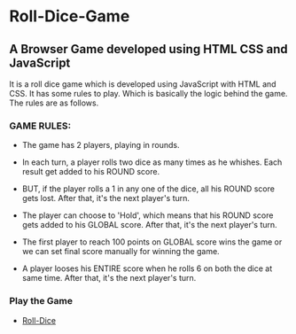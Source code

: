 # Roll-Dice-Game


## A Browser Game developed using HTML CSS and JavaScript

It is a roll dice game which is developed using JavaScript with HTML and CSS. It has some rules to play. 
Which is basically the logic behind the game. The rules are as follows. 


### GAME RULES:

* The game has 2 players, playing in rounds.

* In each turn, a player rolls two dice as many times as he whishes. Each result get added to his ROUND score.

* BUT, if the player rolls a 1 in any one of the dice, all his ROUND score gets lost. After that, it's the next player's turn.

* The player can choose to 'Hold', which means that his ROUND score gets added to his GLOBAL score. After that, it's the next player's turn.

* The first player to reach 100 points on GLOBAL score wins the game or we can set final score manually for winning the game.

* A player looses his ENTIRE score when he rolls 6 on both the dice at same time. After that, it's the next player's turn.

### Play the Game

* [Roll-Dice](https://iamajaykharat.github.io/Roll-Dice-Game/)
